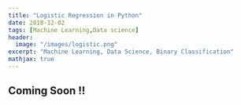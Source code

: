```yaml
---
title: "Logistic Regression in Python"
date: 2018-12-02
tags: [Machine Learning,Data science]
header:
  image: "/images/logistic.png"
excerpt: "Machine Learning, Data Science, Binary Classification"
mathjax: true
---
```


## Coming Soon !!
